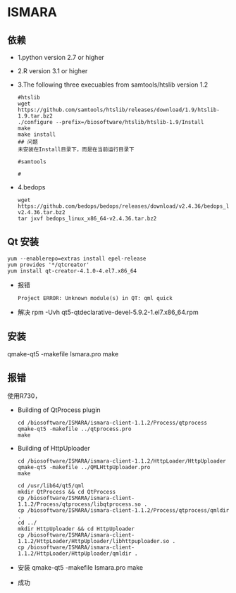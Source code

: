 # ISMARA

## 依赖
* 1.python version 2.7 or higher

* 2.R version 3.1 or higher

* 3.The following three execuables from samtools/htslib version 1.2

      #htslib
      wget https://github.com/samtools/htslib/releases/download/1.9/htslib-1.9.tar.bz2
      ./configure --prefix=/biosoftware/htslib/htslib-1.9/Install
      make
      make install
      ## 问题
      未安装在Install目录下，而是在当前运行目录下
      
      #samtools
      
      #



* 4.bedops

      wget https://github.com/bedops/bedops/releases/download/v2.4.36/bedops_linux_x86_64-v2.4.36.tar.bz2
      tar jxvf bedops_linux_x86_64-v2.4.36.tar.bz2
      
## Qt 安装

    yum --enablerepo=extras install epel-release
    yum provides '*/qtcreator'
    yum install qt-creator-4.1.0-4.el7.x86_64

* 报错

      Project ERROR: Unknown module(s) in QT: qml quick
* 解决
      rpm -Uvh qt5-qtdeclarative-devel-5.9.2-1.el7.x86_64.rpm 


## 安装

qmake-qt5 -makefile Ismara.pro 
make
## 报错
使用R730，

* Building of QtProcess plugin

      cd /biosoftware/ISMARA/ismara-client-1.1.2/Process/qtprocess
      qmake-qt5 -makefile ../qtprocess.pro
      make
      
* Building of HttpUploader

      cd /biosoftware/ISMARA/ismara-client-1.1.2/HttpLoader/HttpUploader
      qmake-qt5 -makefile ../QMLHttpUploader.pro 
      make
      
      cd /usr/lib64/qt5/qml
      mkdir QtProcess && cd QtProcess
      cp /biosoftware/ISMARA/ismara-client-1.1.2/Process/qtprocess/libqtprocess.so .
      cp /biosoftware/ISMARA/ismara-client-1.1.2/Process/qtprocess/qmldir .
      cd ../
      mkdir HttpUploader && cd HttpUploader
      cp /biosoftware/ISMARA/ismara-client-1.1.2/HttpLoader/HttpUploader/libhttpuploader.so .
      cp /biosoftware/ISMARA/ismara-client-1.1.2/HttpLoader/HttpUploader/qmldir .
      
* 安装
 qmake-qt5 -makefile Ismara.pro
 make
* 成功
      
      



